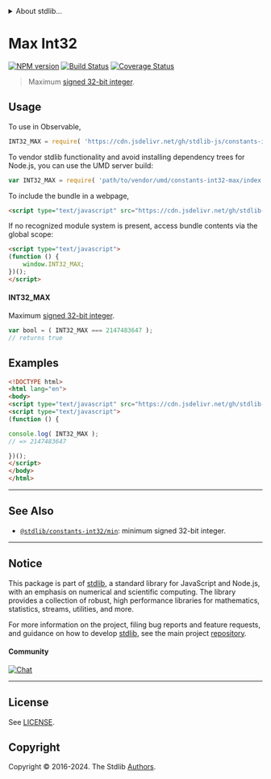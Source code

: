 <!--

@license Apache-2.0

Copyright (c) 2018 The Stdlib Authors.

Licensed under the Apache License, Version 2.0 (the "License");
you may not use this file except in compliance with the License.
You may obtain a copy of the License at

   http://www.apache.org/licenses/LICENSE-2.0

Unless required by applicable law or agreed to in writing, software
distributed under the License is distributed on an "AS IS" BASIS,
WITHOUT WARRANTIES OR CONDITIONS OF ANY KIND, either express or implied.
See the License for the specific language governing permissions and
limitations under the License.

-->


<details>
  <summary>
    About stdlib...
  </summary>
  <p>We believe in a future in which the web is a preferred environment for numerical computation. To help realize this future, we've built stdlib. stdlib is a standard library, with an emphasis on numerical and scientific computation, written in JavaScript (and C) for execution in browsers and in Node.js.</p>
  <p>The library is fully decomposable, being architected in such a way that you can swap out and mix and match APIs and functionality to cater to your exact preferences and use cases.</p>
  <p>When you use stdlib, you can be absolutely certain that you are using the most thorough, rigorous, well-written, studied, documented, tested, measured, and high-quality code out there.</p>
  <p>To join us in bringing numerical computing to the web, get started by checking us out on <a href="https://github.com/stdlib-js/stdlib">GitHub</a>, and please consider <a href="https://opencollective.com/stdlib">financially supporting stdlib</a>. We greatly appreciate your continued support!</p>
</details>

# Max Int32

[![NPM version][npm-image]][npm-url] [![Build Status][test-image]][test-url] [![Coverage Status][coverage-image]][coverage-url] <!-- [![dependencies][dependencies-image]][dependencies-url] -->

> Maximum [signed 32-bit integer][max-int32].



<section class="usage">

## Usage

To use in Observable,

```javascript
INT32_MAX = require( 'https://cdn.jsdelivr.net/gh/stdlib-js/constants-int32-max@umd/browser.js' )
```

To vendor stdlib functionality and avoid installing dependency trees for Node.js, you can use the UMD server build:

```javascript
var INT32_MAX = require( 'path/to/vendor/umd/constants-int32-max/index.js' )
```

To include the bundle in a webpage,

```html
<script type="text/javascript" src="https://cdn.jsdelivr.net/gh/stdlib-js/constants-int32-max@umd/browser.js"></script>
```

If no recognized module system is present, access bundle contents via the global scope:

```html
<script type="text/javascript">
(function () {
    window.INT32_MAX;
})();
</script>
```

#### INT32_MAX

Maximum [signed 32-bit integer][max-int32].

```javascript
var bool = ( INT32_MAX === 2147483647 );
// returns true
```

</section>

<!-- /.usage -->

<section class="examples">

## Examples

<!-- TODO: better example -->

<!-- eslint no-undef: "error" -->

```html
<!DOCTYPE html>
<html lang="en">
<body>
<script type="text/javascript" src="https://cdn.jsdelivr.net/gh/stdlib-js/constants-int32-max@umd/browser.js"></script>
<script type="text/javascript">
(function () {

console.log( INT32_MAX );
// => 2147483647

})();
</script>
</body>
</html>
```

</section>

<!-- /.examples -->

<!-- C interface documentation. -->



<!-- Section for related `stdlib` packages. Do not manually edit this section, as it is automatically populated. -->

<section class="related">

* * *

## See Also

-   <span class="package-name">[`@stdlib/constants-int32/min`][@stdlib/constants/int32/min]</span><span class="delimiter">: </span><span class="description">minimum signed 32-bit integer.</span>

</section>

<!-- /.related -->

<!-- Section for all links. Make sure to keep an empty line after the `section` element and another before the `/section` close. -->


<section class="main-repo" >

* * *

## Notice

This package is part of [stdlib][stdlib], a standard library for JavaScript and Node.js, with an emphasis on numerical and scientific computing. The library provides a collection of robust, high performance libraries for mathematics, statistics, streams, utilities, and more.

For more information on the project, filing bug reports and feature requests, and guidance on how to develop [stdlib][stdlib], see the main project [repository][stdlib].

#### Community

[![Chat][chat-image]][chat-url]

---

## License

See [LICENSE][stdlib-license].


## Copyright

Copyright &copy; 2016-2024. The Stdlib [Authors][stdlib-authors].

</section>

<!-- /.stdlib -->

<!-- Section for all links. Make sure to keep an empty line after the `section` element and another before the `/section` close. -->

<section class="links">

[npm-image]: http://img.shields.io/npm/v/@stdlib/constants-int32-max.svg
[npm-url]: https://npmjs.org/package/@stdlib/constants-int32-max

[test-image]: https://github.com/stdlib-js/constants-int32-max/actions/workflows/test.yml/badge.svg?branch=v0.3.0
[test-url]: https://github.com/stdlib-js/constants-int32-max/actions/workflows/test.yml?query=branch:v0.3.0

[coverage-image]: https://img.shields.io/codecov/c/github/stdlib-js/constants-int32-max/main.svg
[coverage-url]: https://codecov.io/github/stdlib-js/constants-int32-max?branch=main

<!--

[dependencies-image]: https://img.shields.io/david/stdlib-js/constants-int32-max.svg
[dependencies-url]: https://david-dm.org/stdlib-js/constants-int32-max/main

-->

[chat-image]: https://img.shields.io/gitter/room/stdlib-js/stdlib.svg
[chat-url]: https://app.gitter.im/#/room/#stdlib-js_stdlib:gitter.im

[stdlib]: https://github.com/stdlib-js/stdlib

[stdlib-authors]: https://github.com/stdlib-js/stdlib/graphs/contributors

[umd]: https://github.com/umdjs/umd
[es-module]: https://developer.mozilla.org/en-US/docs/Web/JavaScript/Guide/Modules

[deno-url]: https://github.com/stdlib-js/constants-int32-max/tree/deno
[deno-readme]: https://github.com/stdlib-js/constants-int32-max/blob/deno/README.md
[umd-url]: https://github.com/stdlib-js/constants-int32-max/tree/umd
[umd-readme]: https://github.com/stdlib-js/constants-int32-max/blob/umd/README.md
[esm-url]: https://github.com/stdlib-js/constants-int32-max/tree/esm
[esm-readme]: https://github.com/stdlib-js/constants-int32-max/blob/esm/README.md
[branches-url]: https://github.com/stdlib-js/constants-int32-max/blob/main/branches.md

[stdlib-license]: https://raw.githubusercontent.com/stdlib-js/constants-int32-max/main/LICENSE

[max-int32]: https://en.wikipedia.org/wiki/2147483647

<!-- <related-links> -->

[@stdlib/constants/int32/min]: https://github.com/stdlib-js/constants-int32-min/tree/umd

<!-- </related-links> -->

</section>

<!-- /.links -->
